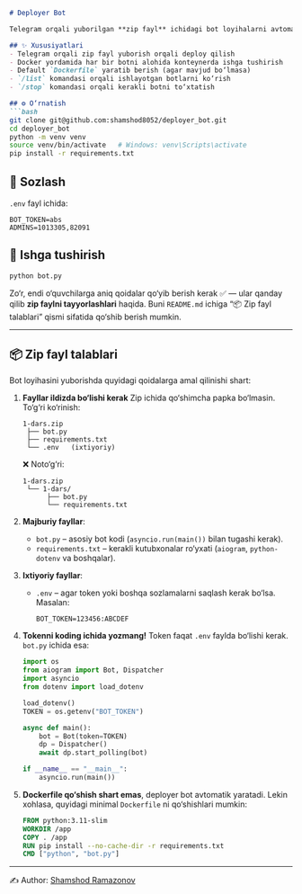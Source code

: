 ```markdown
# Deployer Bot

Telegram orqali yuborilgan **zip fayl** ichidagi bot loyihalarni avtomatik **serverga deploy qiluvchi** yordamchi bot.

## ✨ Xususiyatlari
- Telegram orqali zip fayl yuborish orqali deploy qilish
- Docker yordamida har bir botni alohida konteynerda ishga tushirish
- Default `Dockerfile` yaratib berish (agar mavjud bo‘lmasa)
- `/list` komandasi orqali ishlayotgan botlarni ko‘rish
- `/stop` komandasi orqali kerakli botni to‘xtatish

## ⚙️ O‘rnatish
```bash
git clone git@github.com:shamshod8052/deployer_bot.git
cd deployer_bot
python -m venv venv
source venv/bin/activate   # Windows: venv\Scripts\activate
pip install -r requirements.txt
````

## 🔑 Sozlash

`.env` fayl ichida:

```env
BOT_TOKEN=abs
ADMINS=1013305,82091
```

## 🚀 Ishga tushirish

```bash
python bot.py
```

Zo‘r, endi o‘quvchilarga aniq qoidalar qo‘yib berish kerak ✅ — ular qanday qilib **zip faylni tayyorlashlari** haqida. Buni `README.md` ichiga “📦 Zip fayl talablari” qismi sifatida qo‘shib berish mumkin.

---

## 📦 Zip fayl talablari

Bot loyihasini yuborishda quyidagi qoidalarga amal qilinishi shart:

1. **Fayllar ildizda bo‘lishi kerak**
   Zip ichida qo‘shimcha papka bo‘lmasin. To‘g‘ri ko‘rinish:

   ```
   1-dars.zip
    ├── bot.py
    ├── requirements.txt
    └── .env   (ixtiyoriy)
   ```

   ❌ Noto‘g‘ri:

   ```
   1-dars.zip
    └── 1-dars/
         ├── bot.py
         └── requirements.txt
   ```

2. **Majburiy fayllar**:

   * `bot.py` – asosiy bot kodi (`asyncio.run(main())` bilan tugashi kerak).
   * `requirements.txt` – kerakli kutubxonalar ro‘yxati (`aiogram`, `python-dotenv` va boshqalar).

3. **Ixtiyoriy fayllar**:

   * `.env` – agar token yoki boshqa sozlamalarni saqlash kerak bo‘lsa.
     Masalan:

     ```
     BOT_TOKEN=123456:ABCDEF
     ```

4. **Tokenni koding ichida yozmang!**
   Token faqat `.env` faylda bo‘lishi kerak. `bot.py` ichida esa:

   ```python
   import os
   from aiogram import Bot, Dispatcher
   import asyncio
   from dotenv import load_dotenv

   load_dotenv()
   TOKEN = os.getenv("BOT_TOKEN")

   async def main():
       bot = Bot(token=TOKEN)
       dp = Dispatcher()
       await dp.start_polling(bot)

   if __name__ == "__main__":
       asyncio.run(main())
   ```

5. **Dockerfile qo‘shish shart emas**, deployer bot avtomatik yaratadi. Lekin xohlasa, quyidagi minimal `Dockerfile` ni qo‘shishlari mumkin:

   ```dockerfile
   FROM python:3.11-slim
   WORKDIR /app
   COPY . /app
   RUN pip install --no-cache-dir -r requirements.txt
   CMD ["python", "bot.py"]
   ```
---

✍️ Author: [Shamshod Ramazonov](https://github.com/shamshod8052)

```
